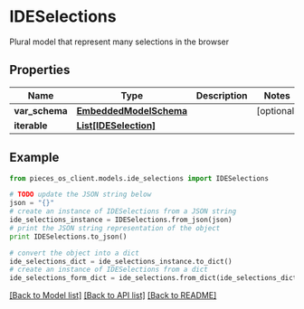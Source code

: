 # IDESelections

Plural model that represent many selections in the browser

## Properties
Name | Type | Description | Notes
------------ | ------------- | ------------- | -------------
**var_schema** | [**EmbeddedModelSchema**](EmbeddedModelSchema.md) |  | [optional] 
**iterable** | [**List[IDESelection]**](IDESelection.md) |  | 

## Example

```python
from pieces_os_client.models.ide_selections import IDESelections

# TODO update the JSON string below
json = "{}"
# create an instance of IDESelections from a JSON string
ide_selections_instance = IDESelections.from_json(json)
# print the JSON string representation of the object
print IDESelections.to_json()

# convert the object into a dict
ide_selections_dict = ide_selections_instance.to_dict()
# create an instance of IDESelections from a dict
ide_selections_form_dict = ide_selections.from_dict(ide_selections_dict)
```
[[Back to Model list]](../README.md#documentation-for-models) [[Back to API list]](../README.md#documentation-for-api-endpoints) [[Back to README]](../README.md)


